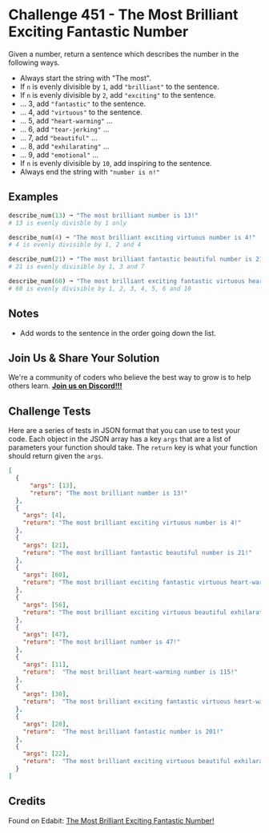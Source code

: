 # Challenge 451 - The Most Brilliant Exciting Fantastic Number

Given a number, return a sentence which describes the number in the following ways.

- Always start the string with "The most".
- If `n` is evenly divisible by `1`, add `"brilliant"` to the sentence.
- If `n` is evenly divisible by `2`, add `"exciting"` to the sentence.
- ... 3, add `"fantastic"` to the sentence.
- ... 4, add `"virtuous"` to the sentence.
- ... 5, add `"heart-warming"` ...
- ... 6, add `"tear-jerking"` ...
- ... 7, add `"beautiful"` ...
- ... 8, add `"exhilarating"` ...
- ... 9, add `"emotional"` ...
- If `n` is evenly divisible by `10`, add inspiring to the sentence.
- Always end the string with `"number is n!"`

## Examples
```python
describe_num(13) ➞ "The most brilliant number is 13!"
# 13 is evenly divisble by 1 only

describe_num(4) ➞ "The most brilliant exciting virtuous number is 4!"
# 4 is evenly divisible by 1, 2 and 4

describe_num(21) ➞ "The most brilliant fantastic beautiful number is 21!"
# 21 is evenly divisible by 1, 3 and 7

describe_num(60) ➞ "The most brilliant exciting fantastic virtuous heart-warming tear-jerking inspiring number is 60!"
# 60 is evenly divisible by 1, 2, 3, 4, 5, 6 and 10
```
## Notes

- Add words to the sentence in the order going down the list.

## Join Us & Share Your Solution

We're a community of coders who believe the best way to grow is to help others learn. **[Join us on Discord!!!]("https"://discord.gg/sfHykntuGy)**

## Challenge Tests

Here are a series of tests in JSON format that you can use to test your code. Each object in the JSON array has a key `args` that are a list of parameters your function should take. The `return` key is what your function should return given the `args`. 
```json
[
  {
      "args": [13],
      "return": "The most brilliant number is 13!"
  },
  {
    "args": [4],
    "return": "The most brilliant exciting virtuous number is 4!"
  },
  {
    "args": [21],
    "return": "The most brilliant fantastic beautiful number is 21!"
  },
  {
    "args": [60],
    "return": "The most brilliant exciting fantastic virtuous heart-warming tear-jerking inspiring number is 60!"
  },
  {
    "args": [56],
    "return": "The most brilliant exciting virtuous beautiful exhilarating number is 56!"
  },
  {
    "args": [47],
    "return": "The most brilliant number is 47!"
  },
  {
    "args": [11],
    "return":  "The most brilliant heart-warming number is 115!"
  },
  {
    "args": [30],
    "return":  "The most brilliant exciting fantastic virtuous heart-warming tear-jerking inspiring number is 300!"
  },
  {
    "args": [20],
    "return":  "The most brilliant fantastic number is 201!"
  },
  {
    "args": [22],
    "return":  "The most brilliant exciting virtuous beautiful exhilarating number is 224!"
  }
]
```
## Credits

Found on Edabit: [The Most Brilliant Exciting Fantastic Number!](https://edabit.com/challenge/3JX75W5Xvun63RH9H)
